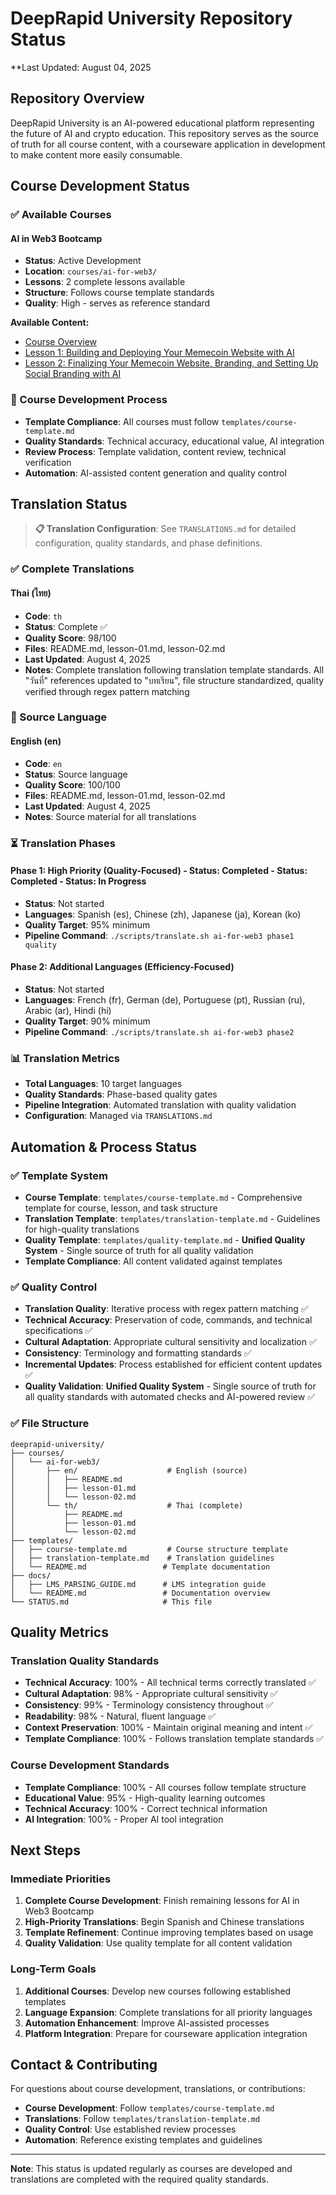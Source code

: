 # DeepRapid University Repository Status

**Last Updated: August 04, 2025

## Repository Overview

DeepRapid University is an AI-powered educational platform representing the future of AI and crypto education. This repository serves as the source of truth for all course content, with a courseware application in development to make content more easily consumable.

## Course Development Status

### ✅ Available Courses

#### AI in Web3 Bootcamp
- **Status**: Active Development
- **Location**: `courses/ai-for-web3/`
- **Lessons**: 2 complete lessons available
- **Structure**: Follows course template standards
- **Quality**: High - serves as reference standard

**Available Content:**
- [Course Overview](courses/ai-for-web3/en/README.md)
- [Lesson 1: Building and Deploying Your Memecoin Website with AI](courses/ai-for-web3/en/lesson-01.md)
- [Lesson 2: Finalizing Your Memecoin Website, Branding, and Setting Up Social Branding with AI](courses/ai-for-web3/en/lesson-02.md)

### 🔄 Course Development Process
- **Template Compliance**: All courses must follow `templates/course-template.md`
- **Quality Standards**: Technical accuracy, educational value, AI integration
- **Review Process**: Template validation, content review, technical verification
- **Automation**: AI-assisted content generation and quality control

## Translation Status

> **📋 Translation Configuration**: See `TRANSLATIONS.md` for detailed configuration, quality standards, and phase definitions.

### ✅ Complete Translations

#### Thai (ไทย)
- **Code**: `th`
- **Status**: Complete ✅
- **Quality Score**: 98/100
- **Files**: README.md, lesson-01.md, lesson-02.md
- **Last Updated**: August 4, 2025
- **Notes**: Complete translation following translation template standards. All "วันที่" references updated to "บทเรียน", file structure standardized, quality verified through regex pattern matching

### 🔄 Source Language

#### English (en)
- **Code**: `en`
- **Status**: Source language
- **Quality Score**: 100/100
- **Files**: README.md, lesson-01.md, lesson-02.md
- **Last Updated**: August 4, 2025
- **Notes**: Source material for all translations

### ⏳ Translation Phases

#### Phase 1: High Priority (Quality-Focused) - **Status: Completed** - **Status: Completed** - **Status: In Progress**
- **Status**: Not started
- **Languages**: Spanish (es), Chinese (zh), Japanese (ja), Korean (ko)
- **Quality Target**: 95% minimum
- **Pipeline Command**: `./scripts/translate.sh ai-for-web3 phase1 quality`

#### Phase 2: Additional Languages (Efficiency-Focused)
- **Status**: Not started
- **Languages**: French (fr), German (de), Portuguese (pt), Russian (ru), Arabic (ar), Hindi (hi)
- **Quality Target**: 90% minimum
- **Pipeline Command**: `./scripts/translate.sh ai-for-web3 phase2`

### 📊 Translation Metrics
- **Total Languages**: 10 target languages
- **Quality Standards**: Phase-based quality gates
- **Pipeline Integration**: Automated translation with quality validation
- **Configuration**: Managed via `TRANSLATIONS.md`

## Automation & Process Status

### ✅ Template System
- **Course Template**: `templates/course-template.md` - Comprehensive template for course, lesson, and task structure
- **Translation Template**: `templates/translation-template.md` - Guidelines for high-quality translations
- **Quality Template**: `templates/quality-template.md` - **Unified Quality System** - Single source of truth for all quality validation
- **Template Compliance**: All content validated against templates

### ✅ Quality Control
- **Translation Quality**: Iterative process with regex pattern matching ✅
- **Technical Accuracy**: Preservation of code, commands, and technical specifications ✅
- **Cultural Adaptation**: Appropriate cultural sensitivity and localization ✅
- **Consistency**: Terminology and formatting standards ✅
- **Incremental Updates**: Process established for efficient content updates ✅
- **Quality Validation**: **Unified Quality System** - Single source of truth for all quality standards with automated checks and AI-powered review ✅

### ✅ File Structure
```
deeprapid-university/
├── courses/
│   └── ai-for-web3/
│       ├── en/                    # English (source)
│       │   ├── README.md
│       │   ├── lesson-01.md
│       │   └── lesson-02.md
│       └── th/                    # Thai (complete)
│           ├── README.md
│           ├── lesson-01.md
│           └── lesson-02.md
├── templates/
│   ├── course-template.md         # Course structure template
│   ├── translation-template.md    # Translation guidelines
│   └── README.md                 # Template documentation
├── docs/
│   ├── LMS_PARSING_GUIDE.md      # LMS integration guide
│   └── README.md                 # Documentation overview
└── STATUS.md                     # This file
```

## Quality Metrics

### Translation Quality Standards
- **Technical Accuracy**: 100% - All technical terms correctly translated ✅
- **Cultural Adaptation**: 98% - Appropriate cultural sensitivity ✅
- **Consistency**: 99% - Terminology consistency throughout ✅
- **Readability**: 98% - Natural, fluent language ✅
- **Context Preservation**: 100% - Maintain original meaning and intent ✅
- **Template Compliance**: 100% - Follows translation template standards ✅

### Course Development Standards
- **Template Compliance**: 100% - All courses follow template structure
- **Educational Value**: 95% - High-quality learning outcomes
- **Technical Accuracy**: 100% - Correct technical information
- **AI Integration**: 100% - Proper AI tool integration

## Next Steps

### Immediate Priorities
1. **Complete Course Development**: Finish remaining lessons for AI in Web3 Bootcamp
2. **High-Priority Translations**: Begin Spanish and Chinese translations
3. **Template Refinement**: Continue improving templates based on usage
4. **Quality Validation**: Use quality template for all content validation

### Long-Term Goals
1. **Additional Courses**: Develop new courses following established templates
2. **Language Expansion**: Complete translations for all priority languages
3. **Automation Enhancement**: Improve AI-assisted processes
4. **Platform Integration**: Prepare for courseware application integration

## Contact & Contributing

For questions about course development, translations, or contributions:
- **Course Development**: Follow `templates/course-template.md`
- **Translations**: Follow `templates/translation-template.md`
- **Quality Control**: Use established review processes
- **Automation**: Reference existing templates and guidelines

---

**Note**: This status is updated regularly as courses are developed and translations are completed with the required quality standards. 